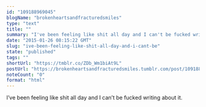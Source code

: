 ```yaml
---
id: "109188969045"
blogName: "brokenheartsandfracturedsmiles"
type: "text"
title: ""
summary: "I've been feeling like shit all day and I can't be fucked writing about it. "
date: "2015-01-26 08:15:22 GMT"
slug: "ive-been-feeling-like-shit-all-day-and-i-cant-be"
state: "published"
tags: ""
shortUrl: "https://tmblr.co/ZDb_Wm1biAt9L"
postUrl: "https://brokenheartsandfracturedsmiles.tumblr.com/post/109188969045/ive-been-feeling-like-shit-all-day-and-i-cant-be"
noteCount: "0"
format: "html"
---
```


I’ve been feeling like shit all day and I can’t be fucked writing about it.